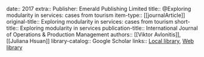date:: 2017
extra:: Publisher: Emerald Publishing Limited
title:: @Exploring modularity in services: cases from tourism
item-type:: [[journalArticle]]
original-title:: Exploring modularity in services: cases from tourism
short-title:: Exploring modularity in services
publication-title:: International Journal of Operations & Production Management
authors:: [[Viktor Avlonitis]], [[Juliana Hsuan]]
library-catalog:: Google Scholar
links:: [Local library](zotero://select/library/items/E2PZ7BBW), [Web library](https://www.zotero.org/users/6520516/items/E2PZ7BBW)
